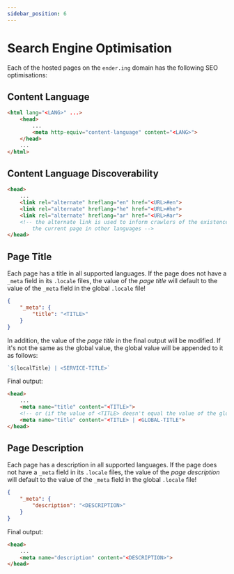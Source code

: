 ```yaml
---
sidebar_position: 6
---
```


# Search Engine Optimisation

Each of the hosted pages on the `ender.ing` domain has the following SEO optimisations:

## Content Language

```html
<html lang="<LANG>" ...>
    <head>
        ...
        <meta http-equiv="content-language" content="<LANG>">
    </head>
    ...
</html>
```

## Content Language Discoverability

```html
<head>
    ...
    <link rel="alternate" hreflang="en" href="<URL>#en">
    <link rel="alternate" hreflang="he" href="<URL>#he">
    <link rel="alternate" hreflang="ar" href="<URL>#ar">
    <!-- the alternate link is used to inform crawlers of the existence of a duplicate of
        the current page in other languages -->
</head>
```

## Page Title

Each page has a title in all supported languages. If the page does not have a `_meta` field in its `.locale` files,
the value of the *page title* will default to the value of the `_meta` field in the global `.locale` file!

```json
{
    "_meta": {
        "title": "<TITLE>"
    }
}
```

In addition, the value of the *page title* in the final output will be modified. If it's not the same as the global
value, the global value will be appended to it as follows:

```javascript
`${localTitle} | <SERVICE-TITLE>`
```

Final output:

```html
<head>
    ...
    <meta name="title" content="<TITLE>">
    <!-- or (if the value of <TITLE> doesn't equal the value of the global title) -->
    <meta name="title" content="<TITLE> | <GLOBAL-TITLE">
</head>
```

## Page Description

Each page has a description in all supported languages. If the page does not have a `_meta` field in its `.locale`
files, the value of the *page description* will default to the value of the `_meta` field in the global `.locale` file!

```json
{
    "_meta": {
        "description": "<DESCRIPTION>"
    }
}
```

Final output:

```html
<head>
    ...
    <meta name="description" content="<DESCRIPTION>">
</head>
```
